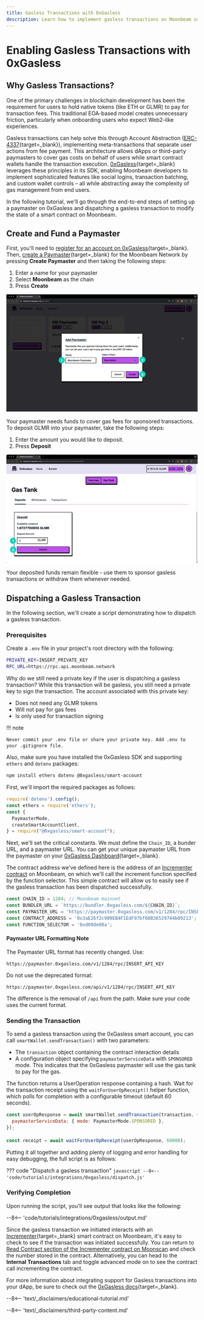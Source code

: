 ```yaml
---
title: Gasless Transactions with 0xGasless
description: Learn how to implement gasless transactions on Moonbeam using 0xGasless, enabling users to interact with smart contracts without holding native tokens.
---
```


# Enabling Gasless Transactions with 0xGasless

## Why Gasless Transactions?

One of the primary challenges in blockchain development has been the requirement for users to hold native tokens (like ETH or GLMR) to pay for transaction fees. This traditional EOA-based model creates unnecessary friction, particularly when onboarding users who expect Web2-like experiences.

Gasless transactions can help solve this through Account Abstraction ([ERC-4337](https://eips.ethereum.org/EIPS/eip-4337){target=\_blank}), implementing meta-transactions that separate user actions from fee payment. This architecture allows dApps or third-party paymasters to cover gas costs on behalf of users while smart contract wallets handle the transaction execution. [0xGasless](https://0xgasless.com/index.html){target=\_blank} leverages these principles in its SDK, enabling Moonbeam developers to implement sophisticated features like social logins, transaction batching, and custom wallet controls – all while abstracting away the complexity of gas management from end users.

In the following tutorial, we'll go through the end-to-end steps of setting up a paymaster on 0xGasless and dispatching a gasless transaction to modify the state of a smart contract on Moonbeam.

## Create and Fund a Paymaster

First, you'll need to [register for an account on 0xGasless](https://dashboard.0xgasless.com/auth/sign-in){target=\_blank}. Then, [create a Paymaster](https://dashboard.0xgasless.com/paymaster){target=\_blank} for the Moonbeam Network by pressing **Create Paymaster** and then taking the following steps:

1. Enter a name for your paymaster
2. Select **Moonbeam** as the chain
3. Press **Create**

![Create Paymaster](/images/tutorials/integrations/0xgasless/0xgasless-1.webp)

Your paymaster needs funds to cover gas fees for sponsored transactions. To deposit GLMR into your paymaster, take the following steps:

1. Enter the amount you would like to deposit. 
2. Press **Deposit**

![Fund Paymaster](/images/tutorials/integrations/0xgasless/0xgasless-2.webp)

Your deposited funds remain flexible - use them to sponsor gasless transactions or withdraw them whenever needed.

## Dispatching a Gasless Transaction

In the following section, we'll create a script demonstrating how to dispatch a gasless transaction. 

### Prerequisites

Create a `.env` file in your project's root directory with the following:

```bash
PRIVATE_KEY=INSERT_PRIVATE_KEY
RPC_URL=https://rpc.api.moonbeam.network
```

Why do we still need a private key if the user is dispatching a gasless transaction? While this transaction will be gasless, you still need a private key to sign the transaction. The account associated with this private key:

- Does not need any GLMR tokens
- Will not pay for gas fees
- Is only used for transaction signing


!!! note 

	Never commit your .env file or share your private key. Add .env to your .gitignore file.

Also, make sure you have installed the 0xGasless SDK and supporting `ethers` and `dotenv` packages:

```bash
npm install ethers dotenv @0xgasless/smart-account
```

First, we'll import the required packages as follows:

```js
require('dotenv').config();
const ethers = require('ethers');
const {
  PaymasterMode,
  createSmartAccountClient,
} = require("@0xgasless/smart-account");
```

Next, we'll set the critical constants. We must define the `Chain_ID`, a bunder URL, and a paymaster URL. You can get your unique paymaster URL from the paymaster on your [0xGasless Dashboard](https://dashboard.0xgasless.com/paymaster){target=\_blank}.

The contract address we've defined here is the address of an [Incrementer contract](https://moonscan.io/address/0x3ae26f2c909eb4f1edf97bf60b36529744b09213) on Moonbeam, on which we'll call the increment function specified by the function selector. This simple contract will allow us to easily see if the gasless transaction has been dispatched successfully. 

```js
const CHAIN_ID = 1284; // Moonbeam mainnet
const BUNDLER_URL = `https://bundler.0xgasless.com/${CHAIN_ID}`;
const PAYMASTER_URL = 'https://paymaster.0xgasless.com/v1/1284/rpc/INSERT_API_KEY';
const CONTRACT_ADDRESS = '0x3aE26f2c909EB4F1EdF97bf60B36529744b09213'; 
const FUNCTION_SELECTOR = '0xd09de08a';
```

#### Paymaster URL Formatting Note

The Paymaster URL format has recently changed. Use:

```
https://paymaster.0xgasless.com/v1/1284/rpc/INSERT_API_KEY
```

Do not use the deprecated format:

```
https://paymaster.0xgasless.com/api/v1/1284/rpc/INSERT_API_KEY
```

The difference is the removal of `/api` from the path. Make sure your code uses the current format.

### Sending the Transaction

To send a gasless transaction using the 0xGasless smart account, you can call `smartWallet.sendTransaction()` with two parameters:

   - The `transaction` object containing the contract interaction details
   - A configuration object specifying `paymasterServiceData` with `SPONSORED` mode. This indicates that the 0xGasless paymaster will use the gas tank to pay for the gas. 

The function returns a UserOperation response containing a hash. Wait for the transaction receipt using the `waitForUserOpReceipt()` helper function, which polls for completion with a configurable timeout (default 60 seconds).

```javascript
const userOpResponse = await smartWallet.sendTransaction(transaction, {
  paymasterServiceData: { mode: PaymasterMode.SPONSORED },
});

const receipt = await waitForUserOpReceipt(userOpResponse, 60000);
```

Putting it all together and adding plenty of logging and error handling for easy debugging, the full script is as follows:

??? code "Dispatch a gasless transaction"
    ```javascript
    --8<-- 'code/tutorials/integrations/0xgasless/dispatch.js'
    ```

### Verifying Completion

Upon running the script, you'll see output that looks like the following: 

--8<-- 'code/tutorials/integrations/0xgasless/output.md'

Since the gasless transaction we initiated interacts with an [Incrementer](https://moonscan.io/address/0x3ae26f2c909eb4f1edf97bf60b36529744b09213#readContract){target=\_blank} smart contract on Moonbeam, it's easy to check to see if the transaction was initiated successfully. You can return to [Read Contract section of the Incrementer contract on Moonscan](https://moonscan.io/address/0x3ae26f2c909eb4f1edf97bf60b36529744b09213#readContract) and check the number stored in the contract. Alternatively, you can head to the **Internal Transactions** tab and toggle advanced mode on to see the contract call incrementing the contract. 

For more information about integrating support for Gasless transactions into your dApp, be sure to check out the [0xGasless docs](https://gitbook.0xgasless.com/){target=\_blank}.


--8<-- 'text/_disclaimers/educational-tutorial.md'

--8<-- 'text/_disclaimers/third-party-content.md'
